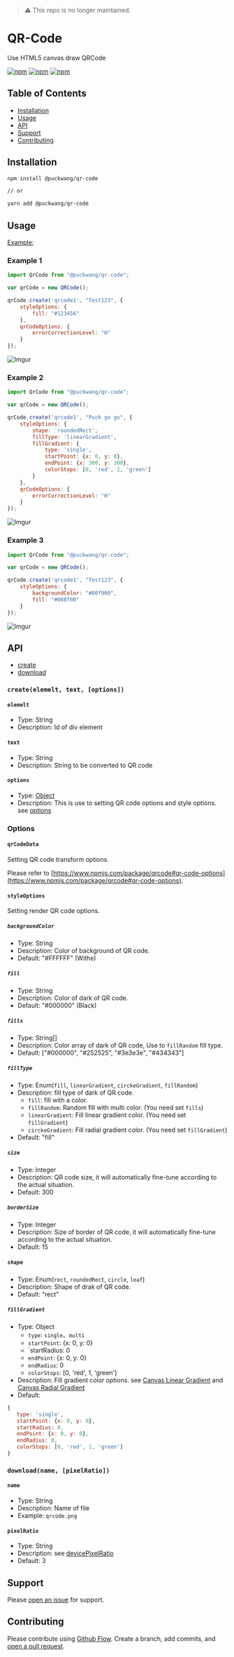 > ⚠️ This repo is no longer maintained.

# QR-Code

Use HTML5 canvas draw QRCode

[![npm](https://img.shields.io/npm/v/@puckwang/qr-code.svg?style=flat)](https://www.npmjs.com/package/@puckwang/qr-code)
[![npm](https://img.shields.io/npm/l/@puckwang/qr-code.svg?style=flat)](https://github.com/puckwang/qr-code/blob/master/LICENSE)
[![npm](https://img.shields.io/npm/dt/@puckwang/qr-code.svg?style=flat)](https://www.npmjs.com/package/@puckwang/qr-code)

## Table of Contents

- [Installation](#installation)
- [Usage](#usage)
- [API](#apu)
- [Support](#support)
- [Contributing](#contributing)

## Installation

```sh
npm install @puckwang/qr-code

// or

yarn add @puckwang/qr-code
```

## Usage

[Example](https://tool.puckwang.com/tools/qrCode/);

### Example 1
```js
import QrCode from "@puckwang/qr-code";

var qrCode = new QRCode();

qrCode.create('qrcode1', "Test123", {
    styleOptions: {
        fill: "#123456"
    },
    qrCodeOptions: {
        errorCorrectionLevel: "H"
    }
});
```
![Imgur](https://i.imgur.com/BSIQcUY.png)

### Example 2
```js
import QrCode from "@puckwang/qr-code";

var qrCode = new QRCode();

qrCode.create('qrcode1', "Puck go go", {
    styleOptions: {
        shape: 'roundedRect',
        fillType: 'linearGradient',
        fillGradient: {
            type: 'single',
            startPoint: {x: 0, y: 0},
            endPoint: {x: 300, y: 300},
            colorStops: [0, 'red', 1, 'green']
        }
    },
    qrCodeOptions: {
        errorCorrectionLevel: "H"
    }
});
```
![Imgur](https://i.imgur.com/cmyg8pb.png)

### Example 3
```js
import QrCode from "@puckwang/qr-code";

var qrCode = new QRCode();

qrCode.create('qrcode1', "Test123", {
    styleOptions: {
        backgroundColor: "#00f900",
        fill: "#008f00"
    }
});
```
![Imgur](https://i.imgur.com/kMVNSk5.png)


## API

- [create](#createelemelt-text-options)
- [download](#downloadname-pixelRatio)


### `create(elemelt, text, [options])`

#### `elemelt`
 * Type: String
 * Description: Id of div element

#### `text`
 * Type: String
 * Description: String to be converted to QR code

#### `options`
 * Type: [Object](#options)
 * Description: This is use to setting QR code options and style options. see [options](#options)

### Options

#### `qrCodeData`
Setting QR code transform options.

Please refer to [https://www.npmjs.com/package/qrcode#qr-code-options](https://www.npmjs.com/package/qrcode#qr-code-options).

#### `styleOptions`
Setting render QR code options.

##### `backgroundColor`
 * Type: String
 * Description: Color of background of QR code.
 * Default: "#FFFFFF" (Withe)

##### `fill`
 * Type: String
 * Description: Color of dark of QR code.
 * Default: "#000000" (Black)

##### `fills`
 * Type: String[]
 * Description: Color array of dark of QR code, Use to `fillRandom` fill type.
 * Default: ["#000000", "#252525", "#3e3e3e", "#434343"]

##### `fillType`
 * Type: Enum(`fill`, `linearGradient`, `circkeGradient`, `fillRandom`)
 * Description: fill type of dark of QR code.
    * `fill`: fill with a color.
    * `fillRandom`: Random fill with multi color. (You need set `fills`)
    * `linearGradient`: Fill linear gradient color. (You need set `fillGradient`)
    * `circkeGradient`: Fill radial gradient color. (You need set `fillGradient`)
 * Default: "fill"

##### `size`
 * Type: Integer
 * Description: QR code size, it will automatically fine-tune according to the actual situation.
 * Default: 300
 
##### `borderSize`
 * Type: Integer
 * Description: Size of border of QR code, it will automatically fine-tune according to the actual situation.
 * Default: 15
 
##### `shape`
 * Type: Enum(`rect`, `roundedRect`, `circle`, `leaf`)
 * Description: Shape of drak of QR code.
 * Default: "rect"

##### `fillGradient`
 * Type: Object
    * `type`: `single`、`multi`
    * `startPoint`: {x: 0, y: 0}
    * `startRadius: 0
    * `endPoint`: {x: 0, y: 0}
    * `endRadius`: 0
    * `colorStops`: [0, 'red', 1, 'green']
 * Description: Fill gradient color options. see [Canvas Linear Gradient](https://www.w3schools.com/tags/canvas_createlineargradient.asp) and [Canvas Radial Gradient](https://www.w3schools.com/tags/canvas_createradialgradient.asp)
 * Default: 
 ```javascript
{
    type: 'single',
    startPoint: {x: 0, y: 0},
    startRadius: 0,
    endPoint: {x: 0, y: 0},
    endRadius: 0,
    colorStops: [0, 'red', 1, 'green']
}
```

### `download(name, [pixelRatio])`

#### `name`
 * Type: String
 * Description: Name of file
 * Example: `qrcode.png`

#### `pixelRatio`
 * Type: String
 * Description: see [devicePixelRatio](https://developer.mozilla.org/en-US/docs/Web/API/Window/devicePixelRatio)
 * Default: 3

## Support

Please [open an issue](https://github.com/puckwang/qr-code/issues/new) for support.

## Contributing

Please contribute using [Github Flow](https://guides.github.com/introduction/flow/). Create a branch, add commits, and [open a pull request](https://github.com/puckwang/qr-code/compare/).
